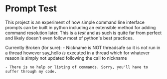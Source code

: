 # Prompt Test
This project is an experiment of how simple command line interface prompts can be built in python
including an extensible method for adding command resolution later. This is a _test_ and as such
is quite far from perfect and likely doesn't even follow most of python's best practices.

Currently Broken (for sure):
    - Nickname is NOT threadsafe so it is not run in a thread however say_hello _is_ executed in a
      thread which for whatever reason is simply not updated following the call to nickname

    - There is no help or listing of commands. Sorry, you'll have to suffer through my code.
